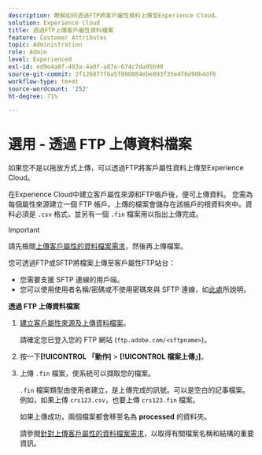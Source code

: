 ```yaml
---
description: 瞭解如何透過FTP將客戶屬性資料上傳至Experience Cloud。
solution: Experience Cloud
title: 透過FTP上傳客戶屬性資料檔案
feature: Customer Attributes
topic: Administration
role: Admin
level: Experienced
exl-id: ed9e4a8f-493a-4a0f-a87e-674c7da95b99
source-git-commit: 2f126877f6a5f090884ebe093f35e4f6d90b4df6
workflow-type: tm+mt
source-wordcount: '252'
ht-degree: 71%

---
```


# 選用 - 透過 FTP 上傳資料檔案

如果您不是以拖放方式上傳，可以透過FTP將客戶屬性資料上傳至Experience Cloud。

在Experience Cloud中建立客戶屬性來源和FTP帳戶後，便可上傳資料。 您需為每個屬性來源建立一個 FTP 帳戶。上傳的檔案會儲存在該帳戶的根資料夾中。資料必須是 `.csv` 格式，並另有一個 `.fin` 檔案用以指出上傳完成。

>[!IMPORTANT]
>
>請先檢閱[上傳客戶屬性的資料檔案需求](crs-data-file.md)，然後再上傳檔案。

您可透過FTP或SFTP將檔案上傳至客戶屬性FTP站台：

* 您需要支援 SFTP 連線的用戶端。
* 您可以使用使用者名稱/密碼或不使用密碼來與 SFTP 連線，如[此處](https://experienceleague.adobe.com/docs/analytics/export/ftp-and-sftp/secure-file-transfer-protocol/ftp-sftp-cert-auth.html?lang=zh-Hant)所說明。

**透過 FTP 上傳資料檔案**

1. [建立客戶屬性來源及上傳資料檔案](t-crs-usecase.md)。

   請確定您已登入您的 FTP 網站 (`ftp.adobe.com/<sftpname>`)。

1. 按一下&#x200B;**[!UICONTROL 「動作]** > **[!UICONTROL 檔案上傳」]**。

1. 上傳 `.fin` 檔案，使系統可以擷取您的檔案。

   `.fin` 檔案類型由使用者建立，是上傳完成的訊號。可以是空白的記事檔案。例如，如果上傳 `crs123.csv`，也要上傳 `crs123.fin` 檔案。

   如果上傳成功，兩個檔案都會移至名為 **processed** 的資料夾。

   請參閱[針對上傳客戶屬性的資料檔案需求](crs-data-file.md)，以取得有關檔案名稱和結構的重要資訊。
